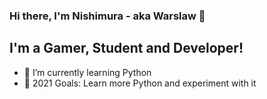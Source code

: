 ### Hi there, I'm Nishimura - aka Warslaw 👋

## I'm a Gamer, Student and Developer!

- 🌱 I’m currently learning Python
- 🥅 2021 Goals: Learn more Python and experiment with it

